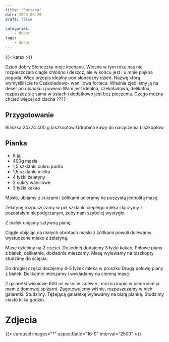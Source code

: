 ```yaml
---
title: "Forteca"
date: 2023-06-25
draft: false

categories:
    - deser
tags:
    - deser
---
```

{{< katex >}}

Dzień dobry Słoneczka moje kochane. 
Wiosna w tym roku nas nie rozpieszczała ciagle chłodno i deszcz, ale w końcu jest i u mnie piękna pogoda. 
Więc przepis idealny pod słoneczny dzień. 
Nazwę którą wymyśliliście to
Czekoladowo- waniliowa forteca.
Właśnie zjedliśmy ją na deser po obiadku i powiem Wam jest idealna, czekoladowa, delikatna, rozpuszcz się sama w ustach i dodatkowo jest bez pieczenia. 
Czego można chcieć więcej od ciacha ????

## Przygotowanie

Blaszka 24x24
400 g biszkoptów
Odrobina kawy  do nasączenia biszkoptów 

## Pianka

* 8 jaj
* 400g masła 
* 1,5 szklanki cukru pudru 
* 1,5 szklanki mleka
* 4 łyżki żelatyny 
* 2 cukry waniliowe 
* 3 łyżki kakao

Masło, ubijamy z cukrami i żółtkami ucieramy  na puszystą jednolitą masę. 

Żelatynę rozpuszczamy w pół szklanki ciepłego mleka i łączymy z pozostałym niepodgrzanym, żeby nam szybciej wystygło. 

Z białek ubijamy sztywną pianę.

Ciągle ubijając na małych obrotach maslo z żółtkami powoli dolewamy wystudzone mleko z żelatyną.

Masę dzielimy na 2 części. 
Do jednej dodajemy 
3 łyżki kakao, 
Połowę piany z białek,  delikatnie,  dokładnie mieszamy.
Masę wylewamy na biszkopty studzimy do ścięcia. 

Do drugiej części dodajemy 
4-5 łyżek mleka w proszku 
Drugą połowę piany z białek.  Delikatnie mieszamy i wykładamy na ciemną masę. 

2 galaretki wiśniowe 
600 ml wiśni w zalewie , można kupić w biedronce ja mam z domowej spiżarni. 
Zagotowujemy wiśnie,  rozpuszczamy w nich galaretki. Studzimy.
Tężejącą galaretkę wylewamy na białą piankę. 
Studzimy ciasto kilka godzin.


# Zdjecia

{{< carousel images="*" aspectRatio="16-9" interval="2500" >}}